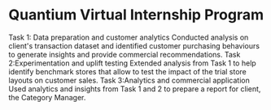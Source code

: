 # Quantium Virtual Internship Program
Task 1: Data preparation and customer analytics
Conducted analysis on  client's transaction dataset and identified customer purchasing behaviours to generate insights and provide commercial recommendations.
Task 2:Experimentation and uplift testing
Extended  analysis from Task 1 to help  identify benchmark stores that allow  to test the impact of the trial store layouts on customer sales.
Task 3:Analytics and commercial application
Used analytics and insights from Task 1 and 2 to prepare a report for  client, the Category Manager.
